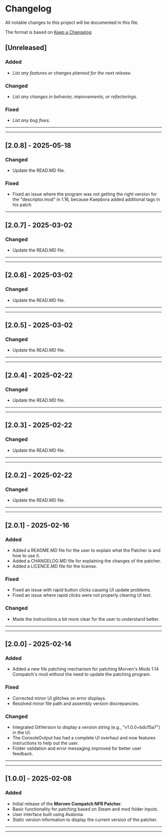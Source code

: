 # Changelog

All notable changes to this project will be documented in this file.

The format is based on [Keep a Changelog](https://keepachangelog.com/)

## [Unreleased]
### Added
- _List any features or changes planned for the next release._

### Changed
- _List any changes in behavior, improvements, or refactorings._

### Fixed
- _List any bug fixes._

------------------------------------------------------------------------------------------------

------------------------------------------------------------------------------------------------

## [2.0.8] - 2025-05-18

### Changed
- Update the READ.MD file.

### Fixed
- Fixed an issue where the program was not getting the right version for the "descriptor.mod" in 1.16, because Kaepbora added additional tags in his patch
------------------------------------------------------------------------------------------------

## [2.0.7] - 2025-03-02

### Changed
- Update the READ.MD file.
------------------------------------------------------------------------------------------------

------------------------------------------------------------------------------------------------

## [2.0.6] - 2025-03-02

### Changed
- Update the READ.MD file.
------------------------------------------------------------------------------------------------

------------------------------------------------------------------------------------------------

## [2.0.5] - 2025-03-02

### Changed
- Update the READ.MD file.
------------------------------------------------------------------------------------------------

------------------------------------------------------------------------------------------------

## [2.0.4] - 2025-02-22

### Changed
- Update the READ.MD file.
------------------------------------------------------------------------------------------------

------------------------------------------------------------------------------------------------

## [2.0.3] - 2025-02-22

### Changed
- Update the READ.MD file.
------------------------------------------------------------------------------------------------

------------------------------------------------------------------------------------------------

## [2.0.2] - 2025-02-22

### Changed
- Update the READ.MD file.
------------------------------------------------------------------------------------------------

------------------------------------------------------------------------------------------------

## [2.0.1] - 2025-02-16

### Added
- Added a README.MD file for the user to explain what the Patcher is and how to use it.
- Added a CHANGELOG.MD file for explaining the changes of the patcher.
- Added a LICENCE.MD file for the license.

### Fixed
- Fixed an issue with rapid button clicks causing UI update problems.
- Fixed an issue where rapid clicks were not properly clearing UI text.

### Changed
- Made the instructions a bit more clear for the user to understand better.

------------------------------------------------------------------------------------------------

------------------------------------------------------------------------------------------------

## [2.0.0] - 2025-02-14
### Added
- Added a new file patching mechanism for patching Morven's Mods 1.14 Compatch's mod without the need to update the patching program.

### Fixed
- Corrected minor UI glitches on error displays.
- Resolved minor file path and assembly version discrepancies.

### Changed
- Integrated GitVersion to display a version string (e.g., "v1.0.0+bdcf5a7") in the UI.
- The ConsoleOutput has had a complete UI overhaul and now features instructions to help out the user.
- Folder validation and error messaging improved for better user feedback.
------------------------------------------------------------------------------------------------

------------------------------------------------------------------------------------------------

## [1.0.0] - 2025-02-08
### Added
- Initial release of the **Morven Compatch NFR Patcher**.
- Basic functionality for patching based on Steam and mod folder inputs.
- User interface built using Avalonia.
- Static version information to display the current version of the patcher.
------------------------------------------------------------------------------------------------

------------------------------------------------------------------------------------------------